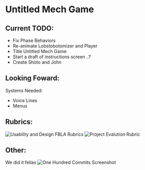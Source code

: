 # Untitled Mech Game

## Current TODO:
- Fix Phase Behaviors
- Re-animate Lobstobotomizer and Player
- Title Untitled Mech Game
- Start a draft of instructions screen ..?
- Create Shoto and John

## Looking Foward:

Systems Needed:
- Voice Lines
- Menus

## Rubrics:
![Usability and Design FBLA Rubrics](https://user-images.githubusercontent.com/25912240/151106959-20a48b69-03d2-4b3b-bae6-799779299d2f.png)
![Project Evalution Rubric](https://user-images.githubusercontent.com/25912240/151107027-4b8ab0ab-6251-4edd-950a-5e4e4b367358.png)

## Other:

We did it fellas
![One Hundred Commits Screenshot](https://user-images.githubusercontent.com/25912240/151107043-e74ca7ee-74d3-4189-9f3c-83123c4fee6b.png)

